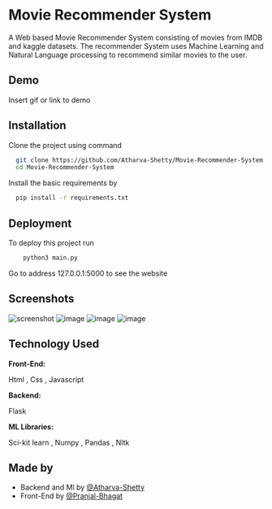#                          Movie Recommender System

A Web based Movie Recommender System consisting of movies from IMDB and kaggle datasets.
The recommender System uses Machine Learning and Natural Language processing to recommend similar movies to the user.



## Demo

Insert gif or link to demo


## Installation
Clone the project using command

```bash
  git clone https://github.com/Atharva-Shetty/Movie-Recommender-System.git
  cd Movie-Recommender-System

```
    
Install the basic requirements by 

```bash
  pip install -r requirements.txt
```


## Deployment

To deploy this project run

```bash
    python3 main.py
```

Go to address 127.0.0.1:5000 to see the website

## Screenshots
![screenshot](https://user-images.githubusercontent.com/94366989/209110583-1f6e7335-6a75-42dc-9431-45f61876fe83.jpg)
![image](https://user-images.githubusercontent.com/94366989/209110741-2d119376-5e5f-424d-a130-782a69fb2ee7.png)
![image](https://user-images.githubusercontent.com/94366989/209110808-8955f9c2-ee1a-48ed-a27d-40daf3da027d.png)
![image](https://user-images.githubusercontent.com/94366989/209112998-f2ae8131-ca84-4cd9-a189-331429da89f9.png)





## Technology Used

**Front-End:**

Html , Css , Javascript

**Backend:** 

Flask


**ML Libraries:** 

 Sci-kit learn , Numpy , Pandas , Nltk
 
 






## Made by

- Backend and Ml by [@Atharva-Shetty](https://www.github.com/Atharva-Shetty)
- Front-End by [@Pranjal-Bhagat]((https://github.com/Pranjal-2004))
